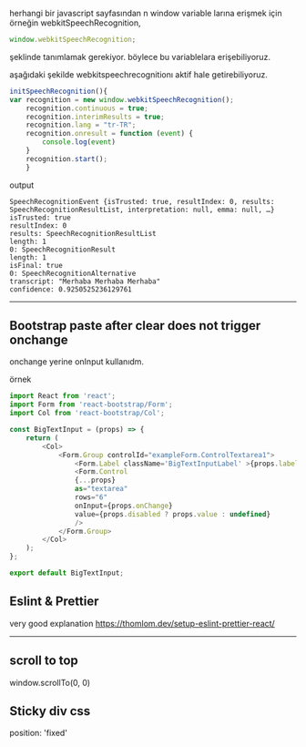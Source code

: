 herhangi bir javascript sayfasından n window variable larına erişmek için örneğin webkitSpeechRecognition,
```javascript
window.webkitSpeechRecognition;
```
şeklinde tanımlamak gerekiyor. böylece bu variablelara erişebiliyoruz. 

aşağıdaki şekilde webkitspeechrecognitionı aktif hale getirebiliyoruz.


```javascript
initSpeechRecognition(){
var recognition = new window.webkitSpeechRecognition();
    recognition.continuous = true;
    recognition.interimResults = true;
    recognition.lang = "tr-TR";
    recognition.onresult = function (event) {
        console.log(event)
    }
    recognition.start();
    }
```

output 
```log
SpeechRecognitionEvent {isTrusted: true, resultIndex: 0, results: SpeechRecognitionResultList, interpretation: null, emma: null, …}
isTrusted: true
resultIndex: 0
results: SpeechRecognitionResultList
length: 1
0: SpeechRecognitionResult
length: 1
isFinal: true
0: SpeechRecognitionAlternative
transcript: "Merhaba Merhaba Merhaba"
confidence: 0.9250525236129761
```


-----

## Bootstrap paste after clear does not trigger onchange

onchange yerine onInput kullanıdm.

örnek

```javascript
import React from 'react';
import Form from 'react-bootstrap/Form';
import Col from 'react-bootstrap/Col';

const BigTextInput = (props) => {
    return (
        <Col>
            <Form.Group controlId="exampleForm.ControlTextarea1">
                <Form.Label className='BigTextInputLabel' >{props.label}</Form.Label>
                <Form.Control
                {...props}
                as="textarea"
                rows="6"
                onInput={props.onChange}
                value={props.disabled ? props.value : undefined}
                />
            </Form.Group>
        </Col>
    );
};

export default BigTextInput;
```

## Eslint & Prettier

very good explanation
https://thomlom.dev/setup-eslint-prettier-react/


----

## scroll to top

window.scrollTo(0, 0)


## Sticky div css

position: 'fixed'
